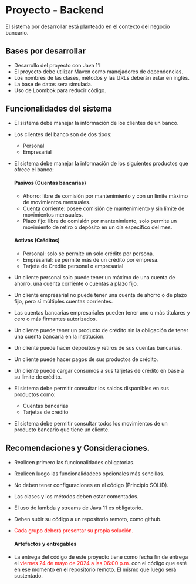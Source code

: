 # Proyecto - Backend

El sistema por desarrollar está planteado en el contexto del negocio bancario.

## Bases por desarrollar

- Desarrollo del proyecto con Java 11
- El proyecto debe utilizar Maven como manejadores de dependencias.
- Los nombres de las clases, métodos y las URLs deberán estar en inglés.
- La base de datos sera simulada.
- Uso de Loombok para reducir código.

## Funcionalidades del sistema

- El sistema debe manejar la información de los clientes de un banco.
- Los clientes del banco son de dos tipos:
    - Personal
    - Empresarial
- El sistema debe manejar la información de los siguientes productos que ofrece el banco:

  #### Pasivos (Cuentas bancarias)

    - Ahorro: libre de comisión por mantenimiento y con un límite máximo de movimientos mensuales.
    - Cuenta corriente: posee comisión de mantenimiento y sin límite de movimientos mensuales.
    - Plazo fijo: libre de comisión por mantenimiento, solo permite un movimiento de retiro o depósito en un día específico del mes.

  #### Activos (Créditos)

    - Personal: solo se permite un solo crédito por persona.
    - Empresarial: se permite más de un crédito por empresa.
    - Tarjeta de Crédito personal o empresarial

- Un cliente personal solo puede tener un máximo de una cuenta de ahorro, una cuenta corriente o cuentas a plazo fijo.
- Un cliente empresarial no puede tener una cuenta de ahorro o de plazo fijo, pero sí múltiples cuentas corrientes.
- Las cuentas bancarias empresariales pueden tener uno o más titulares y cero o más firmantes autorizados.
- Un cliente puede tener un producto de crédito sin la obligación de tener una cuenta bancaria en la institución.
- Un cliente puede hacer depósitos y retiros de sus cuentas bancarias.
- Un cliente puede hacer pagos de sus productos de crédito.
- Un cliente puede cargar consumos a sus tarjetas de crédito en base a su limite de crédito.
- El sistema debe permitir consultar los saldos disponibles en sus productos como:
    - Cuentas bancarias
    - Tarjetas de crédito
- El sistema debe permitir consultar todos los movimientos de un producto bancario que tiene un cliente.

## Recomendaciones y Consideraciones.

- Realicen primero las funcionalidades obligatorias.
- Realicen luego las funcionalidadees opcionales más sencillas.
- No deben tener configuraciones en el código (Principio SOLID).
- Las clases y los métodos deben estar comentados.
- El uso de lambda y streams de Java 11 es obligatorio.
- Deben subir su código a un repositorio remoto, como github.
- <span style="color:red">Cada grupo deberá presentar su propia solución.</span>

  #### Artefactos y entregables

- La entrega del código de este proyecto tiene como fecha fin de entrega el <span style="color:red">viernes 24 de mayo de 2024 a las 06:00 p.m.</span> con el código que esté en ese momento en el repositorio remoto. El mismo que luego será sustentado.
